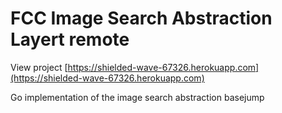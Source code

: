 # FCC Image Search Abstraction Layert remote

View project [https://shielded-wave-67326.herokuapp.com](https://shielded-wave-67326.herokuapp.com)

Go implementation of the image search abstraction basejump